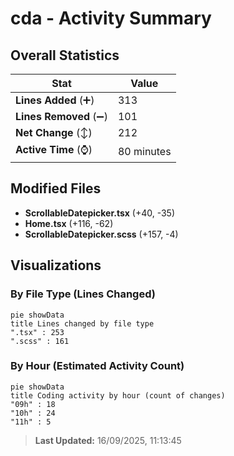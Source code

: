 # cda - Activity Summary 

## Overall Statistics

| Stat                   | Value                                                             |
| ---------------------- | ----------------------------------------------------------------- |
| **Lines Added** (➕)   | 313                                          |
| **Lines Removed** (➖) | 101                                        |
| **Net Change** (↕)    | 212                |
| **Active Time** (⌚)   | 80 minutes |


## Modified Files
- **ScrollableDatepicker.tsx** (+40, -35)
- **Home.tsx** (+116, -62)
- **ScrollableDatepicker.scss** (+157, -4)

## Visualizations

### By File Type (Lines Changed)

```mermaid
pie showData
title Lines changed by file type
".tsx" : 253
".scss" : 161
```

### By Hour (Estimated Activity Count)

```mermaid
pie showData
title Coding activity by hour (count of changes)
"09h" : 18
"10h" : 24
"11h" : 5
```


> **Last Updated:** 16/09/2025, 11:13:45
